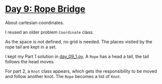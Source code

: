 # [Day 9: Rope Bridge](https://adventofcode.com/2022/day/9)

About cartesian coordinates.

I reused an older problem `Coordinate` class.

As the space is not defined, no grid is needed. The places visited by the rope tail are kept in a set.

I kept my Part 1 solution in [day_09_1.py](day_09_1.py). 
A `Rope` has a head a tail, the tail follows the head moves.

For part 2, a `Knot` class appears, which gets the responsibility to be moved and follow another knot. 
The `Rope` becomes a list of `Knot`.
